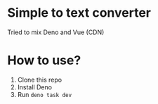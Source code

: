 # Simple to text converter

Tried to mix Deno and Vue (CDN)

# How to use?

1. Clone this repo
2. Install Deno
3. Run `deno task dev`

